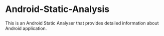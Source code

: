 # Android-Static-Analysis

This is an Android Static Analyser that provides detailed information about Android application. 

